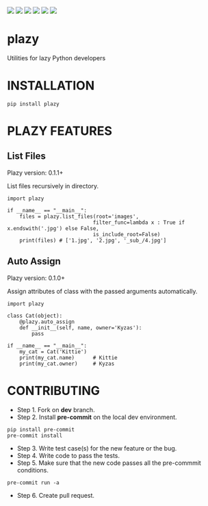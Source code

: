 <img src='https://img.shields.io/pypi/l/plazy.svg'> <img src='https://codecov.io/gh/kyzas/plazy/branch/master/graph/badge.svg'> <img src='https://img.shields.io/pypi/pyversions/plazy.svg'> <img src='https://img.shields.io/pypi/v/plazy.svg'> <img src='https://img.shields.io/pypi/dm/plazy.svg'> <img src='https://img.shields.io/badge/code%20style-black-000000.svg'>

# plazy
Utilities for lazy Python developers

# INSTALLATION

```
pip install plazy
```

# PLAZY FEATURES

## List Files

Plazy version: 0.1.1+

List files recursively in directory.

```
import plazy

if __name__ == "__main__":
    files = plazy.list_files(root='images',
                            filter_func=lambda x : True if x.endswith('.jpg') else False,
                            is_include_root=False)
    print(files) # ['1.jpg', '2.jpg', '_sub_/4.jpg']
```

## Auto Assign

Plazy version: 0.1.0+

Assign attributes of class with the passed arguments automatically.

```
import plazy

class Cat(object):
    @plazy.auto_assign
    def __init__(self, name, owner='Kyzas'):
        pass

if __name__ == "__main__":
    my_cat = Cat('Kittie')
    print(my_cat.name)      # Kittie
    print(my_cat.owner)     # Kyzas
```

# CONTRIBUTING

* Step 1. Fork on **dev** branch.
* Step 2. Install **pre-commit** on the local dev environment.

```
pip install pre-commit
pre-commit install
```

* Step 3. Write test case(s) for the new feature or the bug.
* Step 4. Write code to pass the tests.
* Step 5. Make sure that the new code passes all the pre-commmit conditions.

```
pre-commit run -a
```

* Step 6. Create pull request.
